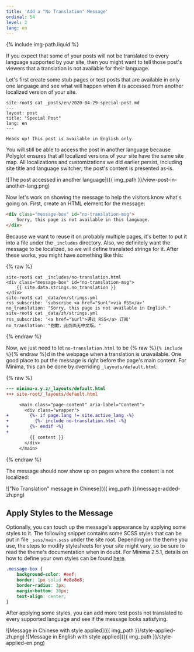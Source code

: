 ```yaml
---
title: 'Add a "No Translation" Message'
ordinal: 54
level: 2
lang: en
---
```

{% include img-path.liquid %}

If you expect that some of your posts will not be translated to every language
supported by your site, then you might want to tell those post's viewers that a
translation is not available for their language.

Let's first create some stub pages or test posts that are available in only one
language and see what will happen when it is accessed from another localized
version of your site.

```console
site-root$ cat _posts/en/2020-04-29-special-post.md
---
layout: post
title: "Special Post"
lang: en
---

Heads up! This post is available in English only.
```

You will still be able to access the post in another language because Polyglot
ensures that all localized versions of your site have the same site map. All
localizations and customizations we did earlier persist, including site title
and language switcher; the post's content is presented as-is.

![The post accessed in another language]({{ img_path }}/view-post-in-another-lang.png)

Now let's work on showing the message to help the visitors know what's going
on. First, create an HTML element for the message:

```html
<div class="message-box" id="no-translation-msg">
    Sorry, this page is not available in this language.
</div>
```

Because we want to reuse it on probably multiple pages, it's better to put it
into a file under the `_includes` directory. Also, we definitely want the
message to be localized, so we will define translated strings for it. After
these works, you might have something like this:

{% raw %}
```console
site-root$ cat _includes/no-translation.html
<div class="message-box" id="no-translation-msg">
    {{ site.data.strings.no_translation }}
</div>
site-root$ cat _data/en/strings.yml
rss_subscribe: 'subscribe <a href="$url">via RSS</a>'
no_translation: "Sorry, this page is not available in English."
site-root$ cat _data/zh/strings.yml
rss_subscribe: '<a href="$url">通过 RSS</a> 订阅'
no_translation: "抱歉，此页面无中文版。"
```
{% endraw %}

Now, we just need to let `no-translation.html` to be
{% raw %}`{% include %}`{% endraw %}d in the webpage when a translation is
unavailable. One good place to put the message is right before the page's main
content. For Minima, this can be done by overriding `_layouts/default.html`:

{% raw %}
```diff
--- minima-x.y.z/_layouts/default.html
+++ site-root/_layouts/default.html

     <main class="page-content" aria-label="Content">
       <div class="wrapper">
+        {%- if page.lang != site.active_lang -%}
+          {%- include no-translation.html -%}
+        {%- endif -%}
+
         {{ content }}
       </div>
     </main>
```
{% endraw %}

The message should now show up on pages where the content is not localized:

!["No Translation" message in Chinese]({{ img_path }}/message-added-zh.png)

## Apply Styles to the Message

Optionally, you can touch up the message's appearance by applying some styles
to it. The following snippet contains some SCSS styles that can be put in file
`_sass/main.scss` under the site root. Depending on the theme you use, the
steps to modify stylesheets for your site might vary, so be sure to read the
theme's documentation when in doubt. For Minima 2.5.1, details on how to define
your own styles can be found
[here](https://github.com/jekyll/minima/blob/v2.5.1/README.md#customization).

```scss
.message-box {
    background-color: #eef;
    border: 1px solid #e8e8e8;
    border-radius: 3px;
    margin-bottom: 30px;
    text-align: center;
}
```

After applying some styles, you can add more test posts not translated to every
supported language and see if the message looks satisfying.

![Message in Chinese with style applied]({{ img_path }}/style-applied-zh.png)
![Message in English with style applied]({{ img_path }}/style-applied-en.png)
